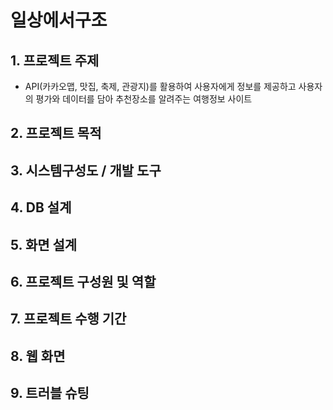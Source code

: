 # 일상에서구조


## 1. 프로젝트 주제
+ API(카카오맵, 맛집, 축제, 관광지)를 활용하여 사용자에게 정보를 제공하고 사용자의 평가와 데이터를 담아 추천장소를 알려주는 여행정보 사이트



## 2. 프로젝트 목적

## 3. 시스템구성도 / 개발 도구

## 4. DB 설계

## 5. 화면 설계

## 6. 프로젝트 구성원 및 역할

## 7. 프로젝트 수행 기간

## 8. 웹 화면

## 9. 트러블 슈팅
